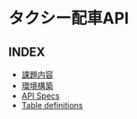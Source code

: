 # タクシー配車API

## INDEX

- [課題内容](./docs/requirement.md)
- [環境構築](./docs/development_environment.md)
- [API Specs](./docs/api_specs.md)
- [Table definitions](./docs/table_definitions.md)

